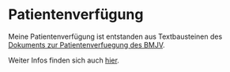 # Patientenverfügung


Meine Patientenverfügung ist entstanden aus Textbausteinen des
[Dokuments zur Patientenverfuegung des BMJV](https://www.bmjv.de/SharedDocs/Publikationen/DE/Patientenverfuegung.pdf).

Weiter Infos finden sich auch
[hier](http://www.ethikzentrum.de/patientenverfuegung/).
